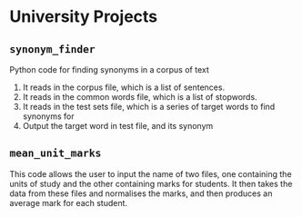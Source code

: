 # University Projects

## `synonym_finder`

Python code for finding synonyms in a corpus of text

1. It reads in the corpus file, which is a list of sentences.
2. It reads in the common words file, which is a list of stopwords.
3. It reads in the test sets file, which is a series of target words to find synonyms for
4. Output the target word in test file, and its synonym


## `mean_unit_marks`

This code allows the user to input the name of two files, one containing the units of study and the other containing marks for students. It then takes the data from these files and normalises the marks, and then produces an average mark for each student.
